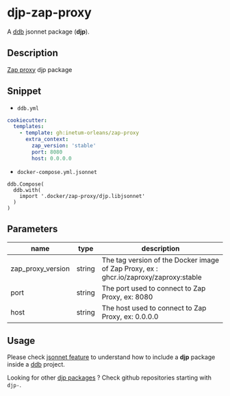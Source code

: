 # djp-zap-proxy

A [ddb](https://inetum-orleans.github.io/docker-devbox-ddb) jsonnet package (**djp**).

## Description

[Zap proxy](https://www.zaproxy.org/) djp package

## Snippet

- `ddb.yml`

```yaml
cookiecutter:
  templates:
    - template: gh:inetum-orleans/zap-proxy
      extra_context:
        zap_version: 'stable'
        port: 8080
        host: 0.0.0.0
```

- `docker-compose.yml.jsonnet`

```jsonnet
ddb.Compose(
  ddb.with(
    import '.docker/zap-proxy/djp.libjsonnet'
  )
)
```

## Parameters

| name              | type | description |
|-------------------| ------------- | ------------- |
| zap_proxy_version | string  | The tag version of the Docker image of Zap Proxy, ex : ghcr.io/zaproxy/zaproxy:stable
| port              | string  | The port used to connect to Zap Proxy, ex: 8080
| host              | string  | The host used to connect to Zap Proxy, ex: 0.0.0.0

## Usage

Please check [jsonnet feature](https://inetum-orleans.github.io/docker-devbox-ddb/features/jsonnet/#ddb-jsonnet-packages-djp)
to understand how to include a **djp** package inside a [ddb](https://inetum-orleans.github.io/docker-devbox-ddb) project.

Looking for other [djp packages](https://github.com/inetum-orleans?q=djp-) ? Check github repositories starting with `djp-`.
